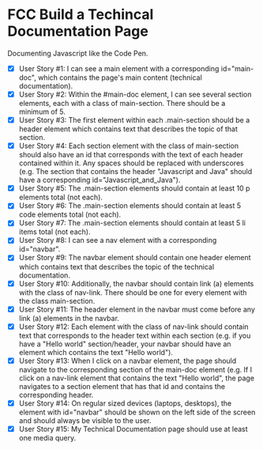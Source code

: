 # FCC Build a Techincal Documentation Page

Documenting Javascript like the Code Pen.

- [x] User Story #1: I can see a main element with a corresponding id="main-doc", which contains the page's main content (technical documentation).
- [x] User Story #2: Within the #main-doc element, I can see several section elements, each with a class of main-section. There should be a minimum of 5.
- [x] User Story #3: The first element within each .main-section should be a header element which contains text that describes the topic of that section.
- [x] User Story #4: Each section element with the class of main-section should also have an id that corresponds with the text of each header contained within it. Any spaces should be replaced with underscores (e.g. The section that contains the header "Javascript and Java" should have a corresponding id="Javascript_and_Java").
- [x] User Story #5: The .main-section elements should contain at least 10 p elements total (not each).
- [x] User Story #6: The .main-section elements should contain at least 5 code elements total (not each).
- [x] User Story #7: The .main-section elements should contain at least 5 li items total (not each).
- [x] User Story #8: I can see a nav element with a corresponding id="navbar".
- [x] User Story #9: The navbar element should contain one header element which contains text that describes the topic of the technical documentation.
- [x] User Story #10: Additionally, the navbar should contain link (a) elements with the class of nav-link. There should be one for every element with the class main-section.
- [x] User Story #11: The header element in the navbar must come before any link (a) elements in the navbar.
- [x] User Story #12: Each element with the class of nav-link should contain text that corresponds to the header text within each section (e.g. if you have a "Hello world" section/header, your navbar should have an element which contains the text "Hello world").
- [x] User Story #13: When I click on a navbar element, the page should navigate to the corresponding section of the main-doc element (e.g. If I click on a nav-link element that contains the text "Hello world", the page navigates to a section element that has that id and contains the corresponding header.
- [x] User Story #14: On regular sized devices (laptops, desktops), the element with id="navbar" should be shown on the left side of the screen and should always be visible to the user.
- [x] User Story #15: My Technical Documentation page should use at least one media query.